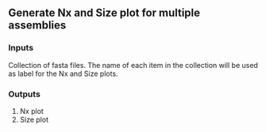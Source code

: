 ## Generate Nx and Size plot for multiple assemblies


### Inputs

Collection of fasta files. The name of each item in the collection will be used as label for the Nx and Size plots.

### Outputs


1. Nx plot 
2. Size plot 